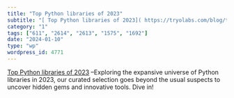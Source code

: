 ```yaml
---
title: "Top Python libraries of 2023"
subtitle: "[ Top Python libraries of 2023]( https://tryolabs.com/blog/top-python-libraries-2023) –Exploring the..."
category: "1"
tags: ["611", "2614", "2613", "1575", "1692"]
date: "2024-01-10"
type: "wp"
wordpress_id: 4771
---
```

[ Top Python libraries of 2023]( https://tryolabs.com/blog/top-python-libraries-2023) –Exploring the expansive universe of Python libraries in 2023, our curated selection goes beyond the usual suspects to uncover hidden gems and innovative tools. Dive in!
